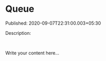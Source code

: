 # Queue

Published: 2020-09-07T22:31:00.003+05:30

Description: 
      <p>&nbsp;</p>
      <script
      src="https://gist.github.com/Svastikkka/095551be5dc56cf1aeffc3d83a5e5978.js"></script>

Write your content here...